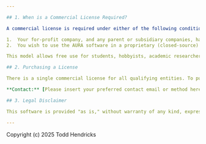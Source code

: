 ```yaml
---

## 1. When is a Commercial License Required?

A commercial license is required under either of the following conditions:

1.  Your for-profit company, and any parent or subsidiary companies, have a combined annual gross revenue exceeding **$5 million USD**.
2.  You wish to use the AURA software in a proprietary (closed-source) application and cannot comply with the terms of the GNU Affero General Public License v3.0 (AGPLv3).

This model allows free use for students, hobbyists, academic researchers, non-profits, and small businesses, while requiring that larger commercial entities who derive value from AURA contribute to its development and maintenance.

## 2. Purchasing a License

There is a single commercial license for all qualifying entities. To purchase a license or to discuss the specific needs of your organization, please contact us.

**Contact:** [Please insert your preferred contact email or method here, e.g., licensing@aura-protocol.com]

## 3. Legal Disclaimer

This software is provided "as is," without warranty of any kind, express or implied, including but not limited to the warranties of merchantability, fitness for a particular purpose, and noninfringement. In no event shall the authors or copyright holders be liable for any claim, damages, or other liability, whether in an action of contract, tort, or otherwise, arising from, out of, or in connection with the software or the use or other dealings in the software.

---
```


Copyright (c) 2025 Todd Hendricks